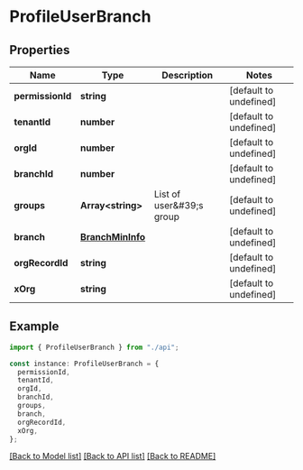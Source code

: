 # ProfileUserBranch

## Properties

| Name             | Type                                  | Description               | Notes                  |
| ---------------- | ------------------------------------- | ------------------------- | ---------------------- |
| **permissionId** | **string**                            |                           | [default to undefined] |
| **tenantId**     | **number**                            |                           | [default to undefined] |
| **orgId**        | **number**                            |                           | [default to undefined] |
| **branchId**     | **number**                            |                           | [default to undefined] |
| **groups**       | **Array&lt;string&gt;**               | List of user\&#39;s group | [default to undefined] |
| **branch**       | [**BranchMinInfo**](BranchMinInfo.md) |                           | [default to undefined] |
| **orgRecordId**  | **string**                            |                           | [default to undefined] |
| **xOrg**         | **string**                            |                           | [default to undefined] |

## Example

```typescript
import { ProfileUserBranch } from "./api";

const instance: ProfileUserBranch = {
  permissionId,
  tenantId,
  orgId,
  branchId,
  groups,
  branch,
  orgRecordId,
  xOrg,
};
```

[[Back to Model list]](../README.md#documentation-for-models) [[Back to API list]](../README.md#documentation-for-api-endpoints) [[Back to README]](../README.md)
